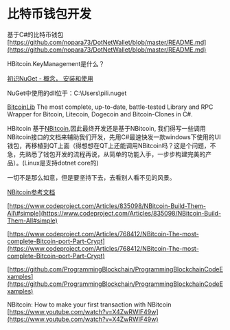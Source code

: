 # 比特币钱包开发

基于C\#的比特币钱包  
[https://github.com/nopara73/DotNetWallet/blob/master/README.md](https://github.com/nopara73/DotNetWallet/blob/master/README.md)

HBitcoin.KeyManagement是什么？

[初识NuGet - 概念， 安装和使用](http://www.cnblogs.com/Dlonghow/archive/2012/03/16/2399993.html)

NuGet中使用的dll位于：C:\Users\pili.nuget

[BitcoinLib](https://www.nuget.org/packages/BitcoinLib/) The most complete, up-to-date, battle-tested Library and RPC Wrapper for Bitcoin, Litecoin, Dogecoin and Bitcoin-Clones in C\#.

HBitcoin 基于[NBitcoin](https://github.com/MetacoSA/NBitcoin),因此最终开发还是基于NBitcoin, 我们得写一些调用NBitcoin接口的文档来辅助我们开发，先用C\#最速快发一款windows下使用的UI钱包，再移植到QT上面（得想想在QT上还能调用NBitcoin吗？这是个问题，不急，先熟悉了钱包开发的流程再说，从简单的功能入手，一步步构建完美的产品）。\(Linux是支持dotnet core的\)

一切不是那么如意，但是要坚持下去，去看别人看不见的风景。

[NBitcoin参考文档](https://github.com/ProgrammingBlockchain)

[https://www.codeproject.com/Articles/835098/NBitcoin-Build-Them-All\#simple](https://www.codeproject.com/Articles/835098/NBitcoin-Build-Them-All#simple)

[https://www.codeproject.com/Articles/768412/NBitcoin-The-most-complete-Bitcoin-port-Part-Crypt](https://www.codeproject.com/Articles/768412/NBitcoin-The-most-complete-Bitcoin-port-Part-Crypt)



[https://github.com/ProgrammingBlockchain/ProgrammingBlockchainCodeExamples](https://github.com/ProgrammingBlockchain/ProgrammingBlockchainCodeExamples)

NBitcoin: How to make your first transaction with NBitcoin  [https://www.youtube.com/watch?v=X4ZwRWIF49w](https://www.youtube.com/watch?v=X4ZwRWIF49w)

